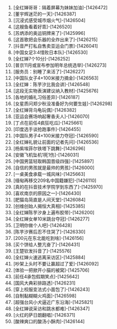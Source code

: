 
1. [全红婵哥哥：隔着屏幕为妹妹加油]-[1426472]
1. [董宇辉迷茫的一天]-[1426387]
1. [沉浸式感受城市烟火气]-[1426504]
1. [这艘鱼看着好乖]-[1426520]
1. [苏炳添的奥运铜牌来了]-[1425996]
1. [这首歌把会乐器的全炸出来了]-[1426215]
1. [抖音严打私自售卖亚运会门票]-[1426041]
1. [中国女足3:4惜败日本队]-[1426530]
1. [全红婵7个10分]-[1426252]
1. [普京11月或宣布参加明年总统选举]-[1426273]
1. [服务员：别睡了来活了]-[1426227]
1. [中国队女子4×100米接力摘金]-[1426563]
1. [全红婵：陈芋汐比我会讲]-[1426548]
1. [这段无实物表演建议纳入教材]-[1425676]
1. [各地的婚礼习俗差异]-[1426187]
1. [女星质问郑少秋没准备好为何要生娃]-[1426298]
1. [全红婵背乌龟玩偶]-[1426382]
1. [亚运会赛场响起奢香夫人]-[1426070]
1. [丁点在前任4疯狂吃瓜]-[1425661]
1. [印度选手谈抢跑事件]-[1426455]
1. [中国队男子4×100米接力夺冠]-[1426590]
1. [全红婵礼貌让前面的记者先问]-[1426536]
1. [杨紫埃菲尔铁塔下跳舞]-[1426296]
1. [安徽飞机坠机1死1伤]-[1426031]
1. [中国男篮轻取韩国晋级四强]-[1425897]
1. [自信的男孩就是最帅的男孩]-[1426000]
1. [一桌美食承载一城风味]-[1425663]
1. [缅甸再移交209名中国籍嫌犯]-[1426110]
1. [真的在抖音技术学院学到东西了]-[1425970]
1. [喜欢南京的原因之一]-[1426430]
1. [肥猫岛简直是人间天堂]-[1426084]
1. [创维创始人揭恒大真相]-[1425385]
1. [全红婵陈芋汐身上遍布胶带]-[1426200]
1. [全红婵女单10米跳台夺冠]-[1426277]
1. [卫明你做个人吧]-[1426428]
1. [陈芋汐赛后忍不住哭了]-[1426330]
1. [200元在东北能吃到啥]-[1426156]
1. [买个饼给人整亢奋了]-[1426431]
1. [王楚钦发抖音了]-[1425576]
1. [全红婵火速逃离采访区]-[1425884]
1. [吵架上头时不要让赢超过了爱]-[1426092]
1. [体验一把掀开小猫的被窝]-[1425706]
1. [前任4承包假期笑点]-[1425642]
1. [国风大典彩排路透]-[1426231]
1. [穿上校服变法式小面包了]-[1426243]
1. [自制黏糊糊火鸡面]-[1426598]
1. [超强台风小犬逼近广东沿海]-[1425821]
1. [全红婵说采访和跳水都难]-[1426347]
1. [火红的萨日朗翻唱]-[1426371]
1. [酸辣爽口的酸汤小酥肉]-[1426144]